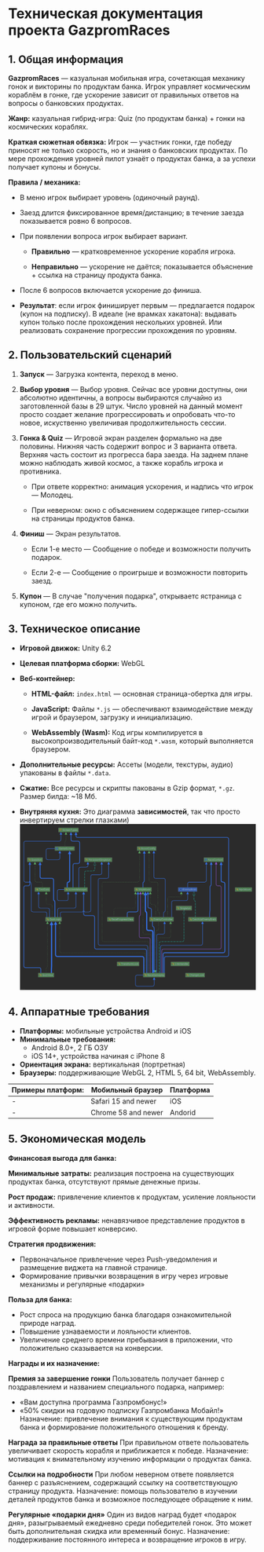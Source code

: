 
# Техническая документация проекта GazpromRaces

## 1. Общая информация
**GazpromRaces** — казуальная мобильная игра, сочетающая механику гонок и викторины по продуктам банка. Игрок управляет космическим кораблём в гонке, где ускорение зависит от правильных ответов на вопросы о банковских продуктах.

**Жанр:** казуальная гибрид-игра: Quiz (по продуктам банка) + гонки на космических кораблях.

**Краткая сюжетная обвязка:** Игрок — участник гонки, где победу приносят не только скорость, но и знания о банковских продуктах. По мере прохождения уровней пилот узнаёт о продуктах банка, а за успехи получает купоны и бонусы.

**Правила / механика:**

-   В меню игрок выбирает уровень (одиночный раунд).
-   Заезд длится фиксированное время/дистанцию; в течение заезда показывается ровно 6 вопросов.
-   При появлении вопроса игрок выбирает вариант.

    -   **Правильно** — кратковременное ускорение корабля игрока.

    -   **Неправильно** — ускорение не даётся; показывается объяснение + ссылка на страницу продукта банка.
-   После 6 вопросов включается ускорение до финиша.
-   **Результат**: если игрок финиширует первым — предлагается подарок (купон на подписку). В идеале (не врамках хакатона): выдавать купон только после прохождения нескольких уровней. Или реализовать сохранение прогрессии прохождения по уровням.

## 2. Пользовательский сценарий

1.  **Запуск** — Загрузка контента, переход в меню.

2.  **Выбор уровня** — Выбор уровня. Сейчас все уровни доступны, они абсолютно идентичны, а вопросы выбираются случайно из заготовленной базы в 29 штук. Число уровней на данный момент просто создает желание прогрессировать и опробовать что-то новое, искуственно увеличивая продолжительность сессии.

3.  **Гонка & Quiz** — Игровой экран разделен формально на две половины. Нижняя часть содержит вопрос и 3 варианта ответа. Верхняя часть состоит из прогресса бара заезда. На заднем плане можно наблюдать живой космос, а также корабль игрока и противника.

    -   При ответе корректно: анимация ускорения, и надпись что игрок — Молодец.

    -   При неверном: окно с объяснением содержащее гипер-ссылки на страницы продуктов банка.

6.  **Финиш** — Экран результатов.

    -   Если 1-е место — Сообщение о победе и возможности получить подарок.

    -   Если 2-е —  Сообщение о проигрыше и возможности повторить заезд.

7.  **Купон** — В случае "получения подарка", открываетс ястраница с купоном, где его можно получить.

## 3. Техническое описание

-   **Игровой движок:** Unity 6.2

-   **Целевая платформа сборки:**  WebGL

-   **Веб-контейнер:**

    -   **HTML-файл:**  `index.html` — основная страница-обертка для игры.

    -   **JavaScript:** Файлы `*.js` — обеспечивают взаимодействие между игрой и браузером, загрузку и инициализацию.

    -   **WebAssembly (Wasm):** Код игры компилируется в высокопроизводительный байт-код `*.wasm`, который выполняется браузером.

-   **Дополнительные ресурсы:** Ассеты (модели, текстуры, аудио) упакованы в файлы `*.data`.
-  **Сжатие:** Все ресурсы и скрипты пакованы в Gzip формат, `*.gz`. Размер билда: ~18 Мб.
- **Внутряняя кухня:** Это диаграмма **зависимостей**, так что просто инвертируем стрелки глазками)
![диаграмма зависимостей](diagram.png)

## 4. Аппаратные требования
- **Платформы:** мобильные устройства Android и iOS
- **Минимальные требования:**
    - Android 8.0+, 2 ГБ ОЗУ
    - iOS 14+, устройства начиная с iPhone 8
- **Ориентация экрана:** вертикальная (портретная)
- **Браузеры:** поддерживающие WebGL 2, HTML 5, 64 bit, WebAssembly.

Примеры платформ:| Мобильный браузер  | Платформа |
-|--|--|
-| Safari 15 and newer | iOS |
-| Chrome 58 and newer | Andorid|


## 5. Экономическая модель
**Финансовая выгода для банка:**

**Минимальные затраты:** реализация построена на существующих продуктах банка, отсутствуют прямые денежные призы.  

**Рост продаж:** привлечение клиентов к продуктам, усиление лояльности и активности.  

**Эффективность рекламы:** ненавязчивое представление продуктов в игровой форме повышает конверсию.


**Стратегия продвижения:**
- Первоначальное привлечение через Push-уведомления и размещение виджета на главной странице.  
- Формирование привычки возвращения в игру через игровые механизмы и регулярные «подарки»


**Польза для банка:**
- Рост спроса на продукцию банка благодаря ознакомительной природе наград.  
- Повышение узнаваемости и лояльности клиентов.  
- Увеличение среднего времени пребывания в приложении, что положительно сказывается на конверсии.

**Награды и их назначение:**

**Премия за завершение гонки**
Пользователь получает баннер с поздравлением и названием специального подарка, например:
- «Вам доступна программа Газпромбонус!»
- «50% скидки на годовую подписку Газпромбанка Мобайл!»
Назначение: привлечение внимания к существующим продуктам банка и формирование положительного отношения к бренду.

**Награда за правильные ответы**
При правильном ответе пользователь увеличивает скорость корабля и приближается к победе.
Назначение: мотивация к внимательному изучению информации о продуктах банка.

**Ссылки на подробности**
При любом неверном ответе появляется баннер с разъяснением, содержащий ссылку на соответствующую страницу продукта.
Назначение: помощь пользователю в изучении деталей продуктов банка и возможное последующее обращение к ним.

**Регулярные «подарки дня»**
Один из видов наград будет «подарок дня», разыгрываемый ежедневно среди победителей гонок. Это может быть дополнительная скидка или временный бонус.
Назначение: поддерживание постоянного интереса и возвращение игроков в игру.


